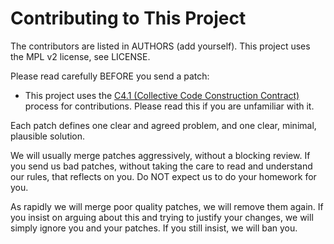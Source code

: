 # Contributing to This Project

The contributors are listed in AUTHORS (add yourself). This project uses the MPL v2 license, see LICENSE.

Please read carefully BEFORE you send a patch:

* This project uses the [C4.1 (Collective Code Construction Contract)](http://rfc.zeromq.org/spec:22) process for contributions. Please read this if you are unfamiliar with it.

Each patch defines one clear and agreed problem, and one clear, minimal, plausible solution. 

We will usually merge patches aggressively, without a blocking review. If you send us bad patches, without taking the care to read and understand our rules, that reflects on you. Do NOT expect us to do your homework for you.

As rapidly we will merge poor quality patches, we will remove them again. If you insist on arguing about this and trying to justify your changes, we will simply ignore you and your patches. If you still insist, we will ban you.

